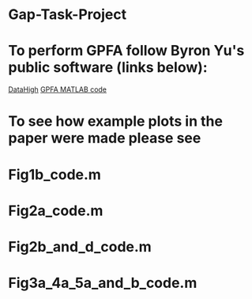 # Gap-Task-Project

# To perform GPFA follow Byron Yu's public software (links below):
[DataHigh](https://users.ece.cmu.edu/~byronyu/software/DataHigh/datahigh.html)
[GPFA MATLAB code](https://users.ece.cmu.edu/~byronyu/software.shtml)

# To see how example plots in the paper were made please see 
# Fig1b_code.m
# Fig2a_code.m
# Fig2b_and_d_code.m
# Fig3a_4a_5a_and_b_code.m
